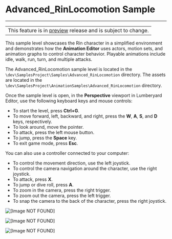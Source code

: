 # Advanced\_RinLocomotion Sample<a name="animation-editor-rin-locomotion-sample"></a>


****  

|  | 
| --- |
| This feature is in [preview](https://docs.aws.amazon.com/lumberyard/latest/userguide/ly-glos-chap.html#preview) release and is subject to change\.  | 

This sample level showcases the Rin character in a simplified environment and demonstrates how the **Animation Editor** uses actors, motion sets, and animation graphs to control character behavior\. Playable animations include idle, walk, run, turn, and multiple attacks\.

The Advanced\_RinLocomotion sample level is located in the `\dev\SamplesProject\Samples\Advanced_RinLocomotion` directory\. The assets are located in the `\dev\SamplesProject\AnimationSamples\Advanced_RinLocomotion` directory\.

Once the sample level is open, in the **Perspective** viewport in Lumberyard Editor, use the following keyboard keys and mouse controls:
+ To start the level, press **Ctrl\+G**\.
+ To move forward, left, backward, and right, press the **W**, **A**, **S**, and **D** keys, respectively\.
+ To look around, move the pointer\.
+ To attack, press the left mouse button\.
+ To jump, press the **Space** key\.
+ To exit game mode, press **Esc**\.

You can also use a controller connected to your computer:
+ To control the movement direction, use the left joystick\.
+ To control the camera navigation around the character, use the right joystick\.
+ To attack, press **X**\.
+ To jump or dive roll, press **A**\.
+ To zoom in the camera, press the right trigger\.
+ To zoom out the camera, press the left trigger\.
+ To snap the camera to the back of the character, press the right joystick\.

![\[Image NOT FOUND\]](http://docs.aws.amazon.com/lumberyard/latest/userguide/images/actor-animation/advanced-rin-locomotion-sample-01.png)

![\[Image NOT FOUND\]](http://docs.aws.amazon.com/lumberyard/latest/userguide/images/actor-animation/advanced-rin-locomotion-sample-02.png)

![\[Image NOT FOUND\]](http://docs.aws.amazon.com/lumberyard/latest/userguide/images/actor-animation/advanced-rin-locomotion-sample-03.png)